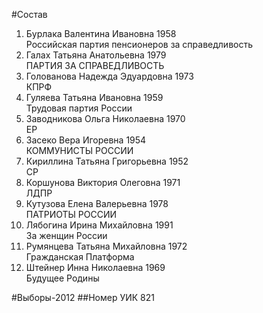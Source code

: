 #Состав
1. Бурлака Валентина Ивановна 1958   
    Российская партия пенсионеров за справедливость
2. Галах Татьяна Анатольевна 1979   
    ПАРТИЯ ЗА СПРАВЕДЛИВОСТЬ
3. Голованова Надежда Эдуардовна 1973   
    КПРФ
4. Гуляева Татьяна Ивановна 1959   
    Трудовая партия России
5. Заводникова Ольга Николаевна 1970   
    ЕР
6. Засеко Вера Игоревна 1954   
    КОММУНИСТЫ РОССИИ
7. Кириллина Татьяна Григорьевна 1952   
    СР
8. Коршунова Виктория Олеговна 1971   
    ЛДПР
9. Кутузова Елена Валерьевна 1978   
    ПАТРИОТЫ РОССИИ
10. Лябогина Ирина Михайловна 1991   
    За женщин России
11. Румянцева Татьяна Михайловна 1972   
    Гражданская Платформа
12. Штейнер Инна Николаевна 1969   
    Будущее Родины

#Выборы-2012
##Номер УИК
821